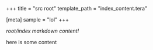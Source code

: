 +++
title = "src root"
template_path = "index_content.tera"

[meta]
sample = "lol"
+++

*root/index markdown content!*

here is some content